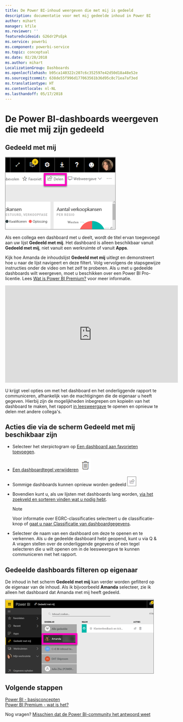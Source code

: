 ```yaml
---
title: De Power BI-inhoud weergeven die met mij is gedeeld
description: documentatie voor met mij gedeelde inhoud in Power BI
author: mihart
manager: kfile
ms.reviewer: ''
featuredvideoid: G26dr2PsEpk
ms.service: powerbi
ms.component: powerbi-service
ms.topic: conceptual
ms.date: 02/28/2018
ms.author: mihart
LocalizationGroup: Dashboards
ms.openlocfilehash: b95ca140322c207c6c352597e42d50d18a48e52e
ms.sourcegitcommit: 638de55f996d177063561b36d95c8c71ea7af3ed
ms.translationtype: HT
ms.contentlocale: nl-NL
ms.lasthandoff: 05/17/2018
---
```

# <a name="display-the-power-bi-dashboards-that-have-been-shared-with-me"></a>De Power BI-dashboards weergeven die met mij zijn gedeeld
## <a name="shared-with-me"></a>Gedeeld met mij
![Deelpictogram](media/service-shared-with-me/power-bi-share-dash.png)

Als een collega een dashboard met u deelt, wordt de titel ervan toegevoegd aan uw lijst **Gedeeld met mij**. Het dashboard is alleen beschikbaar vanuit **Gedeeld met mij**, niet vanuit een werkruimte of vanuit **Apps**.

Kijk hoe Amanda de inhoudslijst **Gedeeld met mij** uitlegt en demonstreert hoe u naar de lijst navigeert en deze filtert. Volg vervolgens de stapsgewijze instructies onder de video om het zelf te proberen. Als u met u gedeelde dashboards wilt weergeven, moet u beschikken over een Power BI Pro-licentie. Lees [Wat is Power BI Premium?](service-premium.md) voor meer informatie.

<iframe width="560" height="315" src="https://www.youtube.com/embed/G26dr2PsEpk" frameborder="0" allowfullscreen></iframe>

U krijgt veel opties om met het dashboard en het onderliggende rapport te communiceren, afhankelijk van de machtigingen die de eigenaar u heeft gegeven. Hierbij zijn de mogelijkheden inbegrepen om kopieën van het dashboard te maken, het rapport [in leesweergave](service-reading-view-and-editing-view.md) te openen en opnieuw te delen met andere collega's.

## <a name="actions-available-from-the-shared-with-me-screen"></a>Acties die via de scherm **Gedeeld met mij** beschikbaar zijn
* Selecteer het sterpictogram op [Een dashboard aan favorieten toevoegen](service-dashboard-favorite.md).
* [Een dashboardtegel verwijderen](service-delete.md) ![Pictogram met prullenbak](media/service-shared-with-me/power-bi-delete-icon.png)
* Sommige dashboards kunnen opnieuw worden gedeeld  ![Deelpictogram](media/service-shared-with-me/power-bi-share-icon-new.png)
* Bovendien kunt u, als uw lijsten met dashboards lang worden, [via het zoekveld en sorteren vinden wat u nodig hebt](service-navigation-search-filter-sort.md).
  
  > [!NOTE]
  > Voor informatie over EGRC-classificaties selecteert u de classificatie-knop of [gaat u naar Classificatie van dashboardgegevens](service-data-classification.md).
  > 
  > 
* Selecteer de naam van een dashboard om deze te openen en te verkennen. Als u de gedeelde dashboard hebt geopend, kunt u via Q & A vragen stellen over de onderliggende gegevens of een tegel selecteren die u wilt openen om in de leesweergave te kunnen communiceren met het rapport.

## <a name="filter-shared-dashboards-by-owner"></a>Gedeelde dashboards filteren op eigenaar
De inhoud in het scherm **Gedeeld met mij** kan verder worden gefilterd op de eigenaar van de inhoud. Als ik bijvoorbeeld **Amanda** selecteer, zie ik alleen het dashboard dat Amanda met mij heeft gedeeld.

![Dashboard gefilterd op eigenaar](media/service-shared-with-me/power-bi-owner.png)

## <a name="next-steps"></a>Volgende stappen
[Power BI - basisconcepten](service-basic-concepts.md)  
[Power BI Premium - wat is het?](service-premium.md)  

Nog vragen? [Misschien dat de Power BI-community het antwoord weet](http://community.powerbi.com/)

